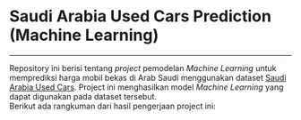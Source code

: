 # Saudi Arabia Used Cars Prediction (Machine Learning) 
****

Repository ini berisi tentang *project* pemodelan *Machine Learning* untuk memprediksi harga mobil bekas di Arab Saudi menggunakan dataset [Saudi Arabia Used Cars](https://www.kaggle.com/datasets/turkibintalib/saudi-arabia-used-cars-dataset?select=UsedCarsSA_Clean_EN.csv). Project ini menghasilkan model *Machine Learning* yang dapat digunakan pada dataset tersebut.<br>
Berikut ada rangkuman dari hasil pengerjaan project ini:
